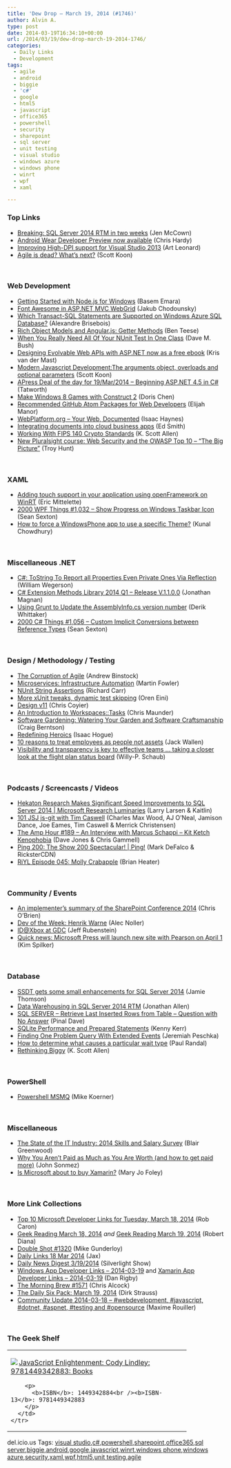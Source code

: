 ```yaml
---
title: 'Dew Drop – March 19, 2014 (#1746)'
author: Alvin A.
type: post
date: 2014-03-19T16:34:10+00:00
url: /2014/03/19/dew-drop-march-19-2014-1746/
categories:
  - Daily Links
  - Development
tags:
  - agile
  - android
  - biggie
  - 'c#'
  - google
  - html5
  - javascript
  - office365
  - powershell
  - security
  - sharepoint
  - sql server
  - unit testing
  - visual studio
  - windows azure
  - windows phone
  - winrt
  - wpf
  - xaml

---
```

### <a name="top"></a>Top Links

  * <a href="http://www.midnightdba.com/Jen/2014/03/breaking-sql-server-2014-rtm-in-two-weeks/" target="_blank">Breaking: SQL Server 2014 RTM in two weeks</a> (Jen McCown)
  * <a href="http://blog.xamarin.com/android-wear/" target="_blank">Android Wear Developer Preview now available</a> (Chris Hardy)
  * <a href="http://blogs.msdn.com/b/visualstudio/archive/2014/03/19/improving-high-dpi-support-for-visual-studio-2013.aspx" target="_blank">Improving High-DPI support for Visual Studio 2013</a> (Art Leonard)
  * <a href="http://www.lazycoder.com/weblog/2014/03/18/agile-is-dead-whats-next/" target="_blank">Agile is dead? What’s next?</a> (Scott Koon)

&nbsp;

### <a name="web"></a>Web Development

  * <a href="http://blog.falafel.com/Blogs/BasemEmara/basem-emara/2014/03/18/getting-started-with-node.js-for-windows" target="_blank">Getting Started with Node.js for Windows</a> (Basem Emara)
  * <a href="http://chodounsky.net/2014/03/19/font-awesome-in-asp-dot-net-mvc-webgrid/" target="_blank">Font Awesome in ASP.NET MVC WebGrid</a> (Jakub Chodounsky)
  * <a href="http://alexandrebrisebois.wordpress.com/2014/03/18/which-transact-sql-statements-are-supported-on-windows-azure-sql-database/" target="_blank">Which Transact-SQL Statements are Supported on Windows Azure SQL Database?</a> (Alexandre Brisebois)
  * <a href="http://feeds.dzone.com/~r/zones/architects/~3/cwpC6hUE74E/rich-object-models-and-0" target="_blank">Rich Object Models and Angular.js: Getter Methods</a> (Ben Teese)
  * <a href="http://blog.dmbcllc.com/when-you-really-need-all-of-your-nunit-test-in-one-class/" target="_blank">When You Really Need All Of Your NUnit Test In One Class</a> (Dave M. Bush)
  * <a href="http://blog.krisvandermast.com/DesigningEvolvableWebAPIsWithASPNETNowAsAFreeEbook.aspx" target="_blank">Designing Evolvable Web APIs with ASP.NET now as a free ebook</a> (Kris van der Mast)
  * <a href="http://www.lazycoder.com/weblog/2014/03/18/modern-javascript-developmentthe-arguments-object-overloads-and-optional-parameters/" target="_blank">Modern Javascript Development:The arguments object, overloads and optional parameters</a> (Scott Koon)
  * <a href="http://feedproxy.google.com/~r/geekswithblogs/~3/5aP48O9cOhA/apress-deal-of-the-day-for-19mar2014---beginning-asp.net.aspx" target="_blank">APress Deal of the day for 19/Mar/2014 &#8211; Beginning ASP.NET 4.5 in C#</a> (Tatworth)
  * <a href="http://blogs.msdn.com/b/dorischen/archive/2014/03/18/make-windows-8-games-with-construct-2.aspx" target="_blank">Make Windows 8 Games with Construct 2</a> (Doris Chen)
  * <a href="http://etm.azurewebsites.net/github-atom-packages/" target="_blank">Recommended GitHub Atom Packages for Web Developers</a> (Elijah Manor)
  * <a href="http://feedproxy.google.com/~r/geekswithblogs/~3/y9H1HPQa0Ys/webplatform.org---your-web-documented.aspx" target="_blank">WebPlatform.org &#8211; Your Web, Documented</a> (Isaac Haynes)
  * <a href="http://blogs.msdn.com/b/officeapps/archive/2014/03/18/integrating-documents-into-cloud-business-apps.aspx" target="_blank">Integrating documents into cloud business apps</a> (Ed Smith)
  * <a href="http://odetocode.com/blogs/scott/archive/2014/03/18/working-with-fips-140-crypto-standards.aspx" target="_blank">Working With FIPS 140 Crypto Standards</a> (K. Scott Allen)
  * <a href="http://feedproxy.google.com/~r/TroyHunt/~3/nwlJKLo5hv4/new-pluralsight-course-web-security-and.html" target="_blank">New Pluralsight course: Web Security and the OWASP Top 10 – “The Big Picture”</a> (Troy Hunt)

&nbsp;

### <a name="silverlight"></a>XAML

  * <a href="http://msopentech.com/blog/2014/03/18/adding-touch-support-in-your-application-using-openframework-on-winrt/" target="_blank">Adding touch support in your application using openFramework on WinRT</a> (Eric Mittelette)
  * <a href="http://wpf.2000things.com/2014/03/19/1032-show-progress-on-windows-taskbar-icon/" target="_blank">2000 WPF Things #1,032 – Show Progress on Windows Taskbar Icon</a> (Sean Sexton)
  * <a href="http://feedproxy.google.com/~r/kunal2383/~3/6uDv-vT_lcQ/theme-manager-library-for-wp.html" target="_blank">How to force a WindowsPhone app to use a specific Theme?</a> (Kunal Chowdhury)

&nbsp;

### <a name="dotnet"></a>Miscellaneous .NET

  * <a href="http://OmegaCoder.com/?p=1063" target="_blank">C#: ToString To Report all Properties Even Private Ones Via Reflection</a> (William Wegerson)
  * <a href="http://zextensionmethods.codeplex.com/releases/view/119754" target="_blank">C# Extension Methods Library 2014 Q1 &#8211; Release V.1.1.0.0</a> (Jonathan Magnan)
  * <a href="http://feedproxy.google.com/~r/CodeBetter/~3/dai-m1nkWhQ/" target="_blank">Using Grunt to Update the AssemblyInfo.cs version number</a> (Derik Whittaker)
  * <a href="http://csharp.2000things.com/2014/03/19/1056-custom-implicit-conversions-between-reference-types/" target="_blank">2000 C# Things #1,056 – Custom Implicit Conversions between Reference Types</a> (Sean Sexton)

&nbsp;

### <a name="design"></a>Design / Methodology / Testing

  * <a href="http://www.drdobbs.com/architecture-and-design/the-corruption-of-agile/240166698" target="_blank">The Corruption of Agile</a> (Andrew Binstock)
  * <a href="http://martinfowler.com/articles/microservices.html#InfrastructureAutomation" target="_blank">Microservices: Infrastructure Automation</a> (Martin Fowler)
  * <a href="http://feedproxy.google.com/~r/BlackwaspLatestAdditions/~3/FNVhdeXKyeg/RSSLanding.aspx" target="_blank">NUnit String Assertions</a> (Richard Carr)
  * <a href="http://feedproxy.google.com/~r/AyendeRahien/~3/haNuwAiMsDw/more-xunit-tweaks-dynamic-test-skipping" target="_blank">More xUnit tweaks, dynamic test skipping</a> (Oren Eini)
  * <a href="http://css-tricks.com/v11/" target="_blank">Design v11</a> (Chris Coyier)
  * <a href="http://www.codeproject.com/Articles/746086/An-Introduction-to-Workspaces-Tasks" target="_blank">An Introduction to Workspaces::Tasks</a> (Chris Maunder)
  * <a href="http://feedproxy.google.com/~r/netCurryRecentArticles/~3/Dwyz61DlhFI/ShowArticle.aspx" target="_blank">Software Gardening: Watering Your Garden and Software Craftsmanship</a> (Craig Berntson)
  * <a href="http://feedproxy.google.com/~r/LeadingAgile/~3/T5qggTDJlIU/" target="_blank">Redefining Heroics</a> (Isaac Hogue)
  * <a href="http://blog.pluralsight.com/treat-employees-as-people" target="_blank">10 reasons to treat employees as people not assets</a> (Jack Wallen)
  * <a href="http://blogs.msdn.com/b/willy-peter_schaub/archive/2014/03/18/visibility-and-transparency-is-key-to-effective-teams-taking-a-closer-look-at-the-flight-plan-status-board.aspx" target="_blank">Visibility and transparency is key to effective teams … taking a closer look at the flight plan status board</a> (Willy-P. Schaub)

&nbsp;

### <a name="podcasts"></a>Podcasts / Screencasts / Videos

  * <a href="http://channel9.msdn.com/Series/Microsoft-Research-Luminaries/Hekaton-Research-Makes-Significant-Speed-Improvements-to-SQL-Server-2014" target="_blank">Hekaton Research Makes Significant Speed Improvements to SQL Server 2014 | Microsoft Research Luminaries</a> (Larry Larsen & Kaitlin)
  * <a href="http://javascriptjabber.com/101-jsj-js-git-with-tim-caswell/" target="_blank">101 JSJ js-git with Tim Caswell</a> (Charles Max Wood, AJ O&#8217;Neal, Jamison Dance, Joe Eames, Tim Caswell & Merrick Christensen)
  * <a href="http://feedproxy.google.com/~r/TheAmpHour/~3/a-rYzEW65bo/" target="_blank">The Amp Hour #189 – An Interview with Marcus Schappi – Kit Ketch Kenophobia</a> (Dave Jones & Chris Gammell)
  * <a href="http://channel9.msdn.com/Shows/PingShow/Ping-200-The-Show-200-Spectacular-" target="_blank">Ping 200: The Show 200 Spectacular! | Ping!</a> (Mark DeFalco & RicksterCDN)
  * <a href="http://riyl.podbean.com/2014/03/18/episode-045-molly-crabapple/" target="_blank">RiYL Episode 045: Molly Crabapple</a> (Brian Heater)

&nbsp;

### <a name="events"></a>Community / Events

  * <a href="http://feedproxy.google.com/~r/ChrisObrien/~3/iFtacZQaUz8/an-implementers-summary-of-SPC14.html" target="_blank">An implementer’s summary of the SharePoint Conference 2014</a> (Chris O&#8217;Brien)
  * <a href="http://feeds.dzone.com/~r/zones/agile/~3/1jqzbKz8zow/dev-week-henrik-warne" target="_blank">Dev of the Week: Henrik Warne</a> (Alec Noller)
  * <a href="http://feedproxy.google.com/~r/MajorNelson/~3/kQxTtLq-ELE/" target="_blank">ID@Xbox at GDC</a> (Jeff Rubenstein)
  * <a href="http://blogs.msdn.com/b/microsoft_press/archive/2014/03/18/quick-news-microsoft-press-will-launch-new-site-with-pearson-on-april-1.aspx" target="_blank">Quick news: Microsoft Press will launch new site with Pearson on April 1</a> (Kim Spilker)

&nbsp;

### <a name="sql"></a>Database

  * <a href="http://feedproxy.google.com/~r/jamiet/~3/QO40RLlglPc/ssdt-gets-some-small-enhancements-for-sql-server-2014.aspx" target="_blank">SSDT gets some small enhancements for SQL Server 2014</a> (Jamie Thomson)
  * <a href="http://www.infoq.com/news/2014/03/SQL-Server-2014-RTM?utm_campaign=infoq_content&utm_source=infoq&utm_medium=feed&utm_term=global" target="_blank">Data Warehousing in SQL Server 2014 RTM</a> (Jonathan Allen)
  * <a href="http://blog.sqlauthority.com/2014/03/19/sql-server-retrieve-last-inserted-rows-from-table-question-with-no-answer/" target="_blank">SQL SERVER – Retrieve Last Inserted Rows from Table – Question with No Answer</a> (Pinal Dave)
  * <a href="http://visualstudiomagazine.com/articles/2014/03/01/sqlite-performance-and-prepared-statements.aspx" target="_blank">SQLite Performance and Prepared Statements</a> (Kenny Kerr)
  * <a href="http://feedproxy.google.com/~r/BrentOzar-SqlServerDba/~3/hPHDGNMgOos/" target="_blank">Finding One Problem Query With Extended Events</a> (Jeremiah Peschka)
  * <a href="http://feedproxy.google.com/~r/PaulSRandal/~3/BOcXSu7ijy0/" target="_blank">How to determine what causes a particular wait type</a> (Paul Randal)
  * <a href="http://odetocode.com/blogs/scott/archive/2014/03/19/rethinking-biggy.aspx" target="_blank">Rethinking Biggy</a> (K. Scott Allen)

&nbsp;

### <a name="ps"></a>PowerShell

  * <a href="http://feedproxy.google.com/~r/geekswithblogs/~3/pohx66Ff1lc/powershell-msmq.aspx" target="_blank">Powershell MSMQ</a> (Mike Koerner)

&nbsp;

### <a name="misc"></a>Miscellaneous

  * <a href="http://devproconnections.com/development/state-it-industry-2014-skills-and-salary-survey" target="_blank">The State of the IT Industry: 2014 Skills and Salary Survey</a> (Blair Greenwood)
  * <a href="http://simpleprogrammer.com/2014/03/18/arent-paid-much-worth-get-paid/?utm_source=rss&utm_medium=rss&utm_campaign=arent-paid-much-worth-get-paid" target="_blank">Why You Aren’t Paid as Much as You Are Worth (and how to get paid more)</a> (John Sonmez)
  * <a href="http://www.zdnet.com/is-microsoft-about-to-buy-xamarin-7000027434/#ftag=RSS14dc6a9" target="_blank">Is Microsoft about to buy Xamarin?</a> (Mary Jo Foley)

&nbsp;

### <a name="links"></a>More Link Collections

  * <a href="http://blogs.msdn.com/b/robcaron/archive/2014/03/18/top-10-microsoft-developer-links-for-tuesday-march-18-2014.aspx" target="_blank">Top 10 Microsoft Developer Links for Tuesday, March 18, 2014</a> (Rob Caron)
  * <a href="http://feeds.regulargeek.com/~r/RegularGeek/~3/MVV9zC4OBEs/" target="_blank">Geek Reading March 18, 2014</a> _and_ <a href="http://feeds.regulargeek.com/~r/RegularGeek/~3/WoDoDQOrGCQ/" target="_blank">Geek Reading March 19, 2014</a> (Robert Diana)
  * <a href="http://afreshcup.com/home/2014/3/19/double-shot-1320.html" target="_blank">Double Shot #1320</a> (Mike Gunderloy)
  * <a href="http://feedproxy.google.com/~r/parsimonyjax/~3/5pVjrpIEY54/daily-links-18-mar-2014.html" target="_blank">Daily Links 18 Mar 2014</a> (Jax)
  * <a href="http://feedproxy.google.com/~r/silverlightshow/~3/2qPy9ygNDjY/Daily-News-Digest-3-19-2014.aspx" target="_blank">Daily News Digest 3/19/2014</a> (Silverlight Show)
  * <a href="http://windowsappdev.com/2014/03/windows-app-developer-links-2014-03-19/" target="_blank">Windows App Developer Links &#8211; 2014-03-19</a> and <a href="http://xamarinappdev.com/2014/03/xamarin-app-developer-links-2014-03-19/" target="_blank">Xamarin App Developer Links &#8211; 2014-03-19</a> (Dan Rigby)
  * <a href="http://feedproxy.google.com/~r/ReflectivePerspective/~3/A0uiaBOe_zM/" target="_blank">The Morning Brew #1571</a> (Chris Alcock)
  * <a href="http://feeds.feedblitz.com/~/59258571/0/dirkstrauss~The-Daily-Six-Pack-March" target="_blank">The Daily Six Pack: March 19, 2014</a> (Dirk Strauss)
  * <a href="http://blog.decayingcode.com/post/Community-Update-2014-03-18-webdevelopment-javascript-dotnet-aspnet-testing-and-opensource" target="_blank">Community Update 2014-03-18 – #webdevelopment, #javascript, #dotnet, #aspnet, #testing and #opensource</a> (Maxime Rouiller)

&nbsp;

### <a name="shelf"></a>The Geek Shelf

<div id="scid:7dc1bd33-94bd-46fd-a20b-0131235bcd47:e6b99c87-5037-4be5-bb0c-c76cebed3766" class="wlWriterEditableSmartContent" style="float: none; padding-bottom: 0px; padding-top: 0px; padding-left: 0px; margin: 0px; display: inline; padding-right: 0px">
  <table cellspacing="0" cellpadding="2" width="400" border="0" unselectable="on">
    <tr>
      <td valign="top" width="400">
        <p>
          <a title="JavaScript Enlightenment: Cody Lindley: 9781449342883: Books" href="http://www.amazon.com/exec/obidos/ASIN/1449342884/alvinashcraft-20"><img data-recalc-dims="1" decoding="async" src="https://i0.wp.com/images.amazon.com/images/P/1449342884.01.MZZZZZZZ.jpg?w=660" border="0" align="left" style="float:left" />JavaScript Enlightenment: Cody Lindley: 9781449342883: Books</a>
        </p>
        
        <p>
          <b>ISBN</b>: 1449342884<br /><b>ISBN-13</b>: 9781449342883
        </p>
      </td>
    </tr>
  </table>
</div>

<div id="scid:0767317B-992E-4b12-91E0-4F059A8CECA8:9e6a9308-7c90-47c6-972e-ed683fa92784" class="wlWriterEditableSmartContent" style="float: none; padding-bottom: 0px; padding-top: 0px; padding-left: 0px; margin: 0px; display: inline; padding-right: 0px">
  del.icio.us Tags: <a href="http://del.icio.us/popular/visual+studio" rel="tag">visual studio</a>,<a href="http://del.icio.us/popular/c%23" rel="tag">c#</a>,<a href="http://del.icio.us/popular/powershell" rel="tag">powershell</a>,<a href="http://del.icio.us/popular/sharepoint" rel="tag">sharepoint</a>,<a href="http://del.icio.us/popular/office365" rel="tag">office365</a>,<a href="http://del.icio.us/popular/sql+server" rel="tag">sql server</a>,<a href="http://del.icio.us/popular/biggie" rel="tag">biggie</a>,<a href="http://del.icio.us/popular/android" rel="tag">android</a>,<a href="http://del.icio.us/popular/google" rel="tag">google</a>,<a href="http://del.icio.us/popular/javascript" rel="tag">javascript</a>,<a href="http://del.icio.us/popular/winrt" rel="tag">winrt</a>,<a href="http://del.icio.us/popular/windows+phone" rel="tag">windows phone</a>,<a href="http://del.icio.us/popular/windows+azure" rel="tag">windows azure</a>,<a href="http://del.icio.us/popular/security" rel="tag">security</a>,<a href="http://del.icio.us/popular/xaml" rel="tag">xaml</a>,<a href="http://del.icio.us/popular/wpf" rel="tag">wpf</a>,<a href="http://del.icio.us/popular/html5" rel="tag">html5</a>,<a href="http://del.icio.us/popular/unit+testing" rel="tag">unit testing</a>,<a href="http://del.icio.us/popular/agile" rel="tag">agile</a>
</div>
